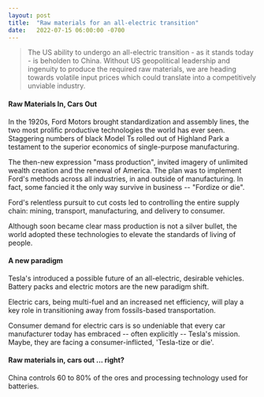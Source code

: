 ```yaml
--- 
layout: post
title:  "Raw materials for an all-electric transition"
date:   2022-07-15 06:00:00 -0700
---
```


> The US ability to undergo an all-electric transition - as it stands today - is beholden to China. Without US geopolitical leadership and ingenuity to produce the required raw materials, we are heading towards volatile input prices which could translate into a competitively unviable industry.

#### Raw Materials In, Cars Out 

In the 1920s, Ford Motors brought standardization and assembly lines, the two most prolific productive technologies the world has ever seen. Staggering numbers of black Model Ts rolled out of Highland Park a testament to the superior economics of single-purpose manufacturing.

The then-new expression "mass production", invited imagery of unlimited wealth creation and the renewal of America. The plan was to implement Ford's methods across all industries, in and outside of manufacturing. In fact, some fancied it the only way survive in business -- "Fordize or die".

Ford's relentless pursuit to cut costs led to controlling the entire supply chain: mining, transport, manufacturing, and delivery to consumer.  

Although soon became clear mass production is not a silver bullet, the world adopted these technologies to elevate the standards of living of people.

#### A new paradigm

Tesla's introduced a possible future of an all-electric, desirable vehicles. Battery packs and electric motors are the new paradigm shift. 

Electric cars, being multi-fuel and an increased net efficiency, will play a key role in transitioning away from fossils-based transportation. 

Consumer demand for electric cars is so undeniable that every car manufacturer today has embraced -- often explicitly -- Tesla's mission. Maybe, they are facing a consumer-inflicted, 'Tesla-tize or die'.

#### Raw materials in, cars out ... right? 

China controls 60 to 80% of the ores and processing technology used for batteries.

<CONTINUATION>
